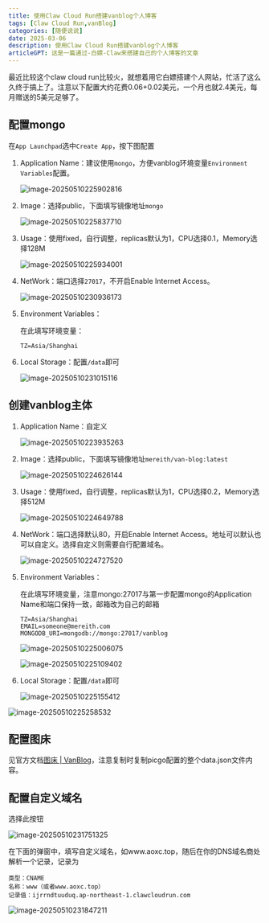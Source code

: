 ```yaml
---
title: 使用Claw Cloud Run搭建vanblog个人博客
tags: [Claw Cloud Run,vanBlog]
categories: [随便说说]
date: 2025-03-06
description: 使用Claw Cloud Run搭建vanblog个人博客
articleGPT: 这是一篇通过-白嫖-Claw来搭建自己的个人博客的文章
---
```


最近比较这个claw cloud run比较火，就想着用它白嫖搭建个人网站，忙活了这么久终于搞上了。注意以下配置大约花费0.06+0.02美元，一个月也就2.4美元，每月赠送的5美元足够了。

## 配置mongo

在`App Launchpad`选中`Create App`，按下图配置

1. Application Name：建议使用`mongo`，方便vanblog环境变量`Environment Variables`配置。

   ![image-20250510225902816](https://quisper.obs.cn-east-3.myhuaweicloud.com/picgo/image-20250510225902816.png)

2. Image：选择public，下面填写镜像地址`mongo`

   ![image-20250510225837710](https://quisper.obs.cn-east-3.myhuaweicloud.com/picgo/image-20250510225837710.png)

3. Usage：使用fixed，自行调整，replicas默认为1，CPU选择0.1，Memory选择128M

   ![image-20250510225934001](https://quisper.obs.cn-east-3.myhuaweicloud.com/picgo/image-20250510225934001.png)

4. NetWork：端口选择`27017`，不开启Enable Internet Access。

   ![image-20250510230936173](https://quisper.obs.cn-east-3.myhuaweicloud.com/picgo/image-20250510230936173.png)

5. Environment Variables：

   在此填写环境变量：

   ```
   TZ=Asia/Shanghai
   ```

6. Local Storage：配置`/data`即可

   ![image-20250510231015116](https://quisper.obs.cn-east-3.myhuaweicloud.com/picgo/image-20250510231015116.png)

## 创建vanblog主体

1. Application Name：自定义

   ![image-20250510223935263](./%E4%BD%BF%E7%94%A8Claw%20Cloud%20Run%E6%90%AD%E5%BB%BAvanblog.assets/vanblog3.png)

2. Image：选择public，下面填写镜像地址`mereith/van-blog:latest`

   ![image-20250510224626144](https://quisper.obs.cn-east-3.myhuaweicloud.com/picgo/image-20250510224626144.png)

3. Usage：使用fixed，自行调整，replicas默认为1，CPU选择0.2，Memory选择512M

   ![image-20250510224649788](https://quisper.obs.cn-east-3.myhuaweicloud.com/picgo/image-20250510224649788.png)

4. NetWork：端口选择默认80，开启Enable Internet Access。地址可以默认也可以自定义。选择自定义则需要自行配置域名。

   ![image-20250510224727520](https://quisper.obs.cn-east-3.myhuaweicloud.com/picgo/image-20250510224727520.png)

5. Environment Variables：

   在此填写环境变量，注意mongo:27017与第一步配置mongo的Application Name和端口保持一致，邮箱改为自己的邮箱

   ```
   TZ=Asia/Shanghai
   EMAIL=someone@mereith.com
   MONGODB_URI=mongodb://mongo:27017/vanblog
   ```

   ![image-20250510225006075](https://quisper.obs.cn-east-3.myhuaweicloud.com/picgo/image-20250510225006075.png)

   ![image-20250510225109402](https://quisper.obs.cn-east-3.myhuaweicloud.com/picgo/image-20250510225109402.png)

6. Local Storage：配置`/data`即可

   ![image-20250510225155412](https://quisper.obs.cn-east-3.myhuaweicloud.com/picgo/image-20250510225155412.png)

![image-20250510225258532](https://quisper.obs.cn-east-3.myhuaweicloud.com/picgo/image-20250510225258532.png)

## 配置图床

见官方文档[图床 | VanBlog](https://vanblog.mereith.com/features/image-storage.html#设置图床)，注意复制时复制picgo配置的整个data.json文件内容。

## 配置自定义域名

选择此按钮

![image-20250510231751325](https://quisper.obs.cn-east-3.myhuaweicloud.com/picgo/image-20250510231751325.png)

在下面的弹窗中，填写自定义域名，如www.aoxc.top，随后在你的DNS域名商处解析一个记录，记录为

```
类型：CNAME
名称：www（或者www.aoxc.top）
记录值：ijrrndtuuduq.ap-northeast-1.clawcloudrun.com
```

![image-20250510231847211](https://quisper.obs.cn-east-3.myhuaweicloud.com/picgo/image-20250510231847211.png)

